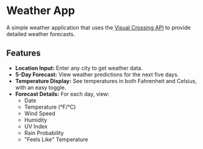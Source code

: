 # Weather App

A simple weather application that uses the [Visual Crossing API](https://www.visualcrossing.com/) to provide detailed weather forecasts.

## Features

- **Location Input:** Enter any city to get weather data.
- **5-Day Forecast:** View weather predictions for the next five days.
- **Temperature Display:** See temperatures in both Fahrenheit and Celsius, with an easy toggle.
- **Forecast Details:** For each day, view:
    - Date
    - Temperature (°F/°C)
    - Wind Speed
    - Humidity
    - UV Index
    - Rain Probability
    - "Feels Like" Temperature

